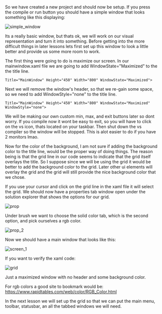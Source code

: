 So we have created a new project and should now be setup. If you press the compile or run button you should have a simple window that looks something like this displaying:

![simple_window](https://github.com/ravenleeblack/Illeshian-Ide/assets/76606152/d52c1456-4a2e-4c0d-af76-3c4066110823)

Its a really basic window, but thats ok, we will work on our visual representation and turn it into something. Before getting into the more difficult things in later lessons lets first set up this window to look a little better and provide us some more room to work.

The first thing were going to do is maximize our screen. In our mainwindow.xaml file we are going to add WindowState="Maximized" to the the title line.

    Title="MainWindow" Height="450" Width="800" WindowState="Maximized">

Next we will remove the window's header, so that we re-gain some space, so we need to add WindowStyle="none" to the title line.

    Title="MainWindow" Height="450" Width="800" WindowState="Maximized" WindowStyle="none">

We will be making our own custom min, max, and exit buttons later so dont worry. If you compile now it wont be easy to exit, so you will have to click on the vs icon, thats located  on your taskbar. Then shut down the vs compiler so the window will be stopped. This is alot easier to do if you have 2 monitors lmao.

Now for the color of the background, I am not sure if adding the background color to the title line, would be the proper way of doing things. The reason being is that the grid line in our code seems to indicate that the grid itself overlays the title. So I suppose since we will be using the grid it would be better to add the background color to the grid. Later other ui elements will overlay the grid and the grid will still provide the nice background color that we chose.

If you use your cursor and click on the grid line in the xaml file it will select the grid. We should now have a properties tab window open under the solution explorer that shows the options for our grid.

![prop](https://github.com/ravenleeblack/Illeshian-Ide/assets/76606152/f4938c84-51d0-4940-aa7c-64c4bd594100)

Under brush we want to choose the solid color tab, which is the second option, and pick ourselves a rgb color.

![prop_2](https://github.com/ravenleeblack/Illeshian-Ide/assets/76606152/ccb62dfa-9963-44bb-a358-c9e80446a021)


Now we should have a main window that looks like this:

![screen_1](https://github.com/ravenleeblack/Illeshian-Ide/assets/76606152/70a62453-6fdc-4f64-af2a-8912a36ac6f3)

If you want to verify the xaml code:

![grid](https://github.com/ravenleeblack/Illeshian-Ide/assets/76606152/385874f5-6342-4c52-a68d-627bb350074a)

Just a maximized window with no header and some background color.

For rgb colors a good site to bookmark would be:
https://www.rapidtables.com/web/color/RGB_Color.html

In the next lesson we will set up the grid so that we can put the main menu, toolbar, statusbar, an all the tabbed windows we will need.
